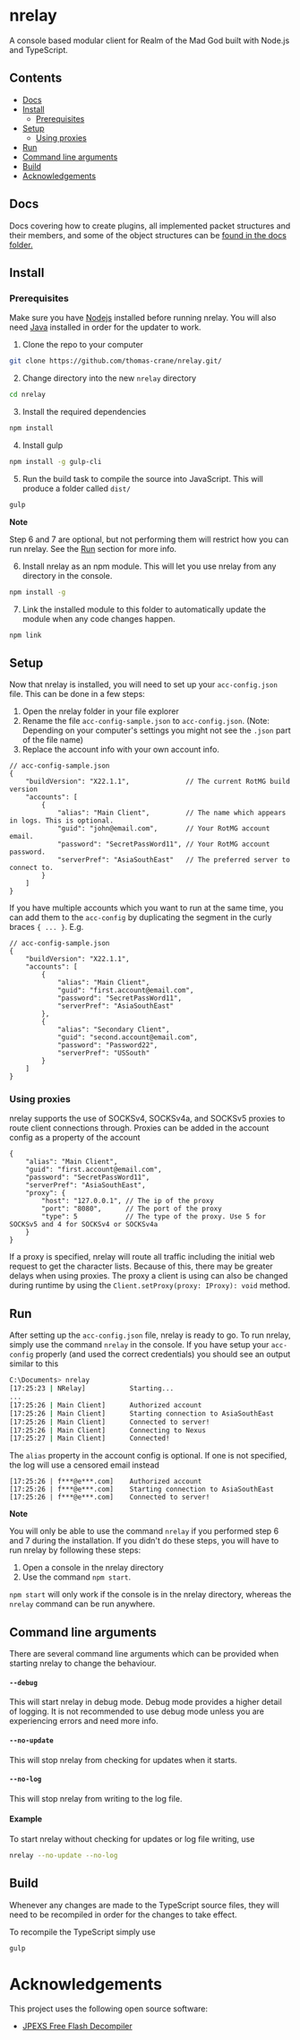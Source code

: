 # nrelay
A console based modular client for Realm of the Mad God built with Node.js and TypeScript.

## Contents
 + [Docs](#docs)
 + [Install](#install)
    + [Prerequisites](#prerequisites)
 + [Setup](#setup)
    + [Using proxies](#using-proxies)
 + [Run](#run)
 + [Command line arguments](#command-line-arguments)
 + [Build](#build)
 + [Acknowledgements](#acknowledgements)

## Docs
Docs covering how to create plugins, all implemented packet structures and their members, and some of the object structures can be [found in the docs folder.](https://github.com/thomas-crane/nrelay/tree/master/docs)

## Install
### Prerequisites
Make sure you have [Nodejs](https://nodejs.org/en/) installed before running nrelay.
You will also need [Java](https://java.com/en/download/) installed in order for the updater to work.

1. Clone the repo to your computer
```bash
git clone https://github.com/thomas-crane/nrelay.git/
```

2. Change directory into the new `nrelay` directory
```bash
cd nrelay
```

3. Install the required dependencies
```bash
npm install
```

4. Install gulp
```bash
npm install -g gulp-cli
```

5. Run the build task to compile the source into JavaScript. This will produce a folder called `dist/`
```bash
gulp
```

__Note__

Step 6 and 7 are optional, but not performing them will restrict how you can run nrelay. See the [Run](#Run) section for more info.

6. Install nrelay as an npm module. This will let you use nrelay from any directory in the console.
```bash
npm install -g
```

7. Link the installed module to this folder to automatically update the module when any code changes happen.
```bash
npm link
```

## Setup
Now that nrelay is installed, you will need to set up your `acc-config.json` file. This can be done in a few steps:
1. Open the nrelay folder in your file explorer
2. Rename the file `acc-config-sample.json` to `acc-config.json`. (Note: Depending on your computer's settings you might not see the `.json` part of the file name)
3. Replace the account info with your own account info.
```
// acc-config-sample.json
{
    "buildVersion": "X22.1.1",              // The current RotMG build version
    "accounts": [
        {
            "alias": "Main Client",         // The name which appears in logs. This is optional.
            "guid": "john@email.com",       // Your RotMG account email.
            "password": "SecretPassWord11", // Your RotMG account password.
            "serverPref": "AsiaSouthEast"   // The preferred server to connect to.
        }
    ]
}
```
If you have multiple accounts which you want to run at the same time, you can add them to the `acc-config` by duplicating the segment in the curly braces `{ ... }`. E.g.
```
// acc-config-sample.json
{
    "buildVersion": "X22.1.1",
    "accounts": [
        {
            "alias": "Main Client",
            "guid": "first.account@email.com",
            "password": "SecretPassWord11",
            "serverPref": "AsiaSouthEast"
        },
        {
            "alias": "Secondary Client",
            "guid": "second.account@email.com",
            "password": "Password22",
            "serverPref": "USSouth"
        }
    ]
}
```
### Using proxies
nrelay supports the use of SOCKSv4, SOCKSv4a, and SOCKSv5 proxies to route client connections through. Proxies can be added in the account config as a property of the account
```
{
    "alias": "Main Client",
    "guid": "first.account@email.com",
    "password": "SecretPassWord11",
    "serverPref": "AsiaSouthEast",
    "proxy": {
        "host": "127.0.0.1", // The ip of the proxy
        "port": "8080",      // The port of the proxy
        "type": 5            // The type of the proxy. Use 5 for SOCKSv5 and 4 for SOCKSv4 or SOCKSv4a
    }
}
```
If a proxy is specified, nrelay will route all traffic including the initial web request to get the character lists. Because of this, there may be greater delays when using proxies.
The proxy a client is using can also be changed during runtime by using the `Client.setProxy(proxy: IProxy): void` method.

## Run
After setting up the `acc-config.json` file, nrelay is ready to go. To run nrelay, simply use the command `nrelay` in the console. If you have setup your `acc-config` properly (and used the correct credentials) you should see an output similar to this
```bash
C:\Documents> nrelay
[17:25:23 | NRelay]           Starting...
...
[17:25:26 | Main Client]      Authorized account
[17:25:26 | Main Client]      Starting connection to AsiaSouthEast
[17:25:26 | Main Client]      Connected to server!
[17:25:26 | Main Client]      Connecting to Nexus
[17:25:27 | Main Client]      Connected!
```
The `alias` property in the account config is optional. If one is not specified, the log will use a censored email instead
```
[17:25:26 | f***@e***.com]    Authorized account
[17:25:26 | f***@e***.com]    Starting connection to AsiaSouthEast
[17:25:26 | f***@e***.com]    Connected to server!
```

__Note__

You will only be able to use the command `nrelay` if you performed step 6 and 7 during the installation. If you didn't do these steps, you will have to run nrelay by following these steps:
1. Open a console in the nrelay directory
2. Use the command `npm start`.

`npm start` will only work if the console is in the nrelay directory, whereas the `nrelay` command can be run anywhere.

## Command line arguments
There are several command line arguments which can be provided when starting nrelay to change the behaviour.

#### `--debug`
This will start nrelay in debug mode. Debug mode provides a higher detail of logging. It is not recommended to use debug mode unless you are experiencing errors and need more info.

#### `--no-update`
This will stop nrelay from checking for updates when it starts.

#### `--no-log`
This will stop nrelay from writing to the log file.

#### Example
To start nrelay without checking for updates or log file writing, use
```bash
nrelay --no-update --no-log
```

## Build
Whenever any changes are made to the TypeScript source files, they will need to be recompiled in order for the changes to take effect.

To recompile the TypeScript simply use
```bash
gulp
```

# Acknowledgements
This project uses the following open source software:
 + [JPEXS Free Flash Decompiler](https://github.com/jindrapetrik/jpexs-decompiler)
